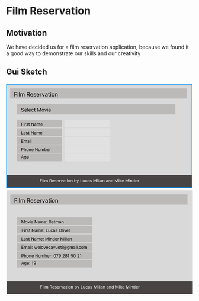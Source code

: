 # Film Reservation

## Motivation

We have decided us for a film reservation application, because we found it a good way to demonstrate our skills and our creativity

## Gui Sketch
![Layout](resources/reservation-sketch.png)
![Layout](resources/result.png)
